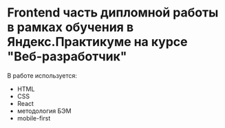 # Frontend часть дипломной работы в рамках обучения в Яндекс.Практикуме на курсе "Веб-разработчик"

В работе используется:
- HTML
- CSS
- React
- методология БЭМ
- mobile-first